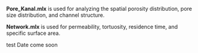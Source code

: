 **Pore_Kanal.mlx** is used for analyzing the spatial porosity distribution, pore size distribution, and channel structure.  

**Network.mlx** is used for permeability, tortuosity, residence time, and specific surface area.

test Date come soon
